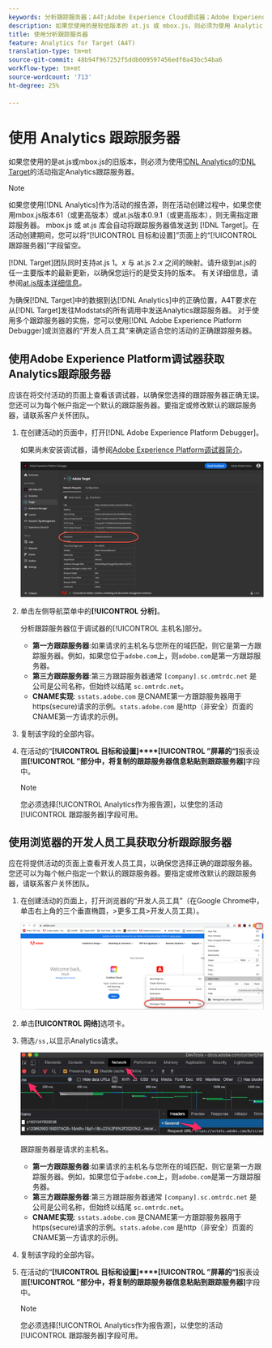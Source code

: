 ```yaml
---
keywords: 分析跟踪服务器；A4T;Adobe Experience Cloud调试器；Adobe Experience Platform调试器；报告源；开发人员工具
description: 如果您使用的是较低版本的 at.js 或 mbox.js，则必须为使用 Analytics for Target (A4T) 的活动指定 Analytics 跟踪服务器。
title: 使用分析跟踪服务器
feature: Analytics for Target (A4T)
translation-type: tm+mt
source-git-commit: 48b94f967252f5ddb009597456edf0a43bc54ba6
workflow-type: tm+mt
source-wordcount: '713'
ht-degree: 25%

---
```



# 使用 Analytics 跟踪服务器

如果您使用的是at.js或mbox.js的旧版本，则必须为使用[!DNL Analytics](A4T)的[!DNL Target](A4T)的活动指定Analytics跟踪服务器。

>[!NOTE]
>
>如果您使用[!DNL Analytics]作为活动的报告源，则在活动创建过程中，如果您使用mbox.js版本61（或更高版本）或at.js版本0.9.1（或更高版本），则无需指定跟踪服务器。 mbox.js 或 at.js 库会自动将跟踪服务器值发送到 [!DNL Target]。在活动创建期间，您可以将“[!UICONTROL 目标和设置]”页面上的“[!UICONTROL 跟踪服务器]”字段留空。
>
>[!DNL Target]团队同时支持at.js 1。*x* 与 at.js 2.*x* 之间的映射。请升级到at.js的任一主要版本的最新更新，以确保您运行的是受支持的版本。 有关详细信息，请参阅[at.js版本详细信息](/help/c-implementing-target/c-implementing-target-for-client-side-web/target-atjs-versions.md)。

为确保[!DNL Target]中的数据到达[!DNL Analytics]中的正确位置，A4T要求在从[!DNL Target]发往Modstats的所有调用中发送Analytics跟踪服务器。 对于使用多个跟踪服务器的实施，您可以使用[!DNL Adobe Experience Platform Debugger]或浏览器的“开发人员工具”来确定适合您的活动的正确跟踪服务器。

## 使用Adobe Experience Platform调试器获取Analytics跟踪服务器

应该在将交付活动的页面上查看该调试器，以确保您选择的跟踪服务器正确无误。您还可以为每个帐户指定一个默认的跟踪服务器。要指定或修改默认的跟踪服务器，请联系客户关怀团队。

1. 在创建活动的页面中，打开[!DNL Adobe Experience Platform Debugger]。

   如果尚未安装调试器，请参阅[Adobe Experience Platform调试器简介](https://experienceleague.adobe.com/docs/platform-learn/tutorials/data-ingestion/web-sdk/introduction-to-the-experience-platform-debugger.html)。

   ![](assets/Screen_DebuggerTrackServ.png)

1. 单击左侧导航菜单中的&#x200B;**[!UICONTROL 分析]**。

   分析跟踪服务器位于调试器的[!UICONTROL 主机名]部分。

   * **第一方跟踪服务器**:如果请求的主机名与您所在的域匹配，则它是第一方跟踪服务器。例如，如果您位于`adobe.com`上，则`adobe.com`是第一方跟踪服务器。
   * **第三方跟踪服务器**:第三方跟踪服务器通常 `[company].sc.omtrdc.net` 是公司是公司名称，但始终以结尾 `sc.omtrdc.net`。
   * **CNAME实现**: `sstats.adobe.com` 是CNAME第一方跟踪服务器用于https(secure)请求的示例。`stats.adobe.com` 是http（非安全）页面的CNAME第一方请求的示例。

1. 复制该字段的全部内容。

1. 在活动的“**[!UICONTROL 目标和设置]****[!UICONTROL ”屏幕的“]**&#x200B;报表设置&#x200B;**[!UICONTROL ”部分中，将复制的跟踪服务器信息粘贴到跟踪服务器]**&#x200B;字段中。

   >[!NOTE]
   >
   >您必须选择[!UICONTROL Analytics作为报告源]，以使您的活动[!UICONTROL 跟踪服务器]字段可用。

## 使用浏览器的开发人员工具获取分析跟踪服务器

应在将提供活动的页面上查看开发人员工具，以确保您选择正确的跟踪服务器。 您还可以为每个帐户指定一个默认的跟踪服务器。要指定或修改默认的跟踪服务器，请联系客户关怀团队。

1. 在创建活动的页面上，打开浏览器的“开发人员工具”（在Google Chrome中，单击右上角的三个垂直椭圆，>更多工具>开发人员工具）。

   ![Chrome开发人员工具](/help/c-integrating-target-with-mac/a4t/assets/chrome-dev-tools.png)

1. 单击&#x200B;**[!UICONTROL 网络]**&#x200B;选项卡。

1. 筛选`/ss,`以显示Analytics请求。

   ![带/ss搜索的Chrome开发人员工具](/help/c-integrating-target-with-mac/a4t/assets/chrome-search.png)

   跟踪服务器是请求的主机名。

   * **第一方跟踪服务器**:如果请求的主机名与您所在的域匹配，则它是第一方跟踪服务器。例如，如果您位于`adobe.com`上，则`adobe.com`是第一方跟踪服务器。
   * **第三方跟踪服务器**:第三方跟踪服务器通常 `[company].sc.omtrdc.net` 是公司是公司名称，但始终以结尾 `sc.omtrdc.net`。
   * **CNAME实现**: `sstats.adobe.com` 是CNAME第一方跟踪服务器用于https(secure)请求的示例。`stats.adobe.com` 是http（非安全）页面的CNAME第一方请求的示例。

1. 复制该字段的全部内容。

1. 在活动的“**[!UICONTROL 目标和设置]****[!UICONTROL ”屏幕的“]**&#x200B;报表设置&#x200B;**[!UICONTROL ”部分中，将复制的跟踪服务器信息粘贴到跟踪服务器]**&#x200B;字段中。

   >[!NOTE]
   >
   >您必须选择[!UICONTROL Analytics作为报告源]，以使您的活动[!UICONTROL 跟踪服务器]字段可用。

